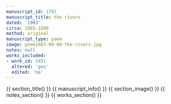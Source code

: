 ```yaml
---
manuscript_id: 1701
manuscript_title: the rivers
dated: '1983'
circa: 1983-1990
method: original
manuscript_type: poem
image: poem1983-00-00-the-rivers.jpg
notes: null
works_included:
- work_id: 3451
  altered: 'yes'
  edited: 'no'
---
```


{{ section_title() }}
{{ manuscript_info() }}
{{ section_image() }}
{{ notes_section() }}
{{ works_section() }}
